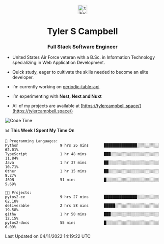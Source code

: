 <p align="center">
<a href="https://www.linkedin.com/in/t36campbell" target="blank"><img align="center" src="https://ik.imagekit.io/t36campbell/Portfolio/linkedin.png.original_m8bbGgPh6.png" alt="t36campbell" height="30" width="30" /></a>
</p>
<h1 align="center">Tyler S Campbell</h1>
<h3 align="center">Full Stack Software Engineer</h3>

* United States Air Force veteran with a B.Sc. in Information Technology specializing in Web Application Development. 

* Quick study, eager to cultivate the skills needed to become an elite developer.

* I’m currently working on [periodic-table-api](https://github.com/t36campbell/periodic-table-api)

* I’m experimenting with **Nest, Next and Nuxt**

* All of my projects are available at [https://tylercampbell.space/](https://tylercampbell.space/)

<!--START_SECTION:waka-->
![Code Time](http://img.shields.io/badge/Code%20Time-1%2C968%20hrs%2046%20mins-blue)

📊 **This Week I Spent My Time On** 

```text
💬 Programming Languages: 
Python                   9 hrs 26 mins       ███████████████░░░░░░░░░░   62.01% 
TypeScript               1 hr 48 mins        ███░░░░░░░░░░░░░░░░░░░░░░   11.84% 
Java                     1 hr 37 mins        ██░░░░░░░░░░░░░░░░░░░░░░░   10.71% 
Other                    1 hr 15 mins        ██░░░░░░░░░░░░░░░░░░░░░░░   8.27% 
JSON                     51 mins             █░░░░░░░░░░░░░░░░░░░░░░░░   5.69%

🐱‍💻 Projects: 
pytos2-ce                9 hrs 27 mins       ███████████████░░░░░░░░░░   62.18% 
deliverable              2 hrs 58 mins       █████░░░░░░░░░░░░░░░░░░░░   19.58% 
githw                    1 hr 50 mins        ███░░░░░░░░░░░░░░░░░░░░░░   12.15% 
pytos2-docs              55 mins             █░░░░░░░░░░░░░░░░░░░░░░░░   6.09%

```


 Last Updated on 04/11/2022 14:19:22 UTC
<!--END_SECTION:waka-->
